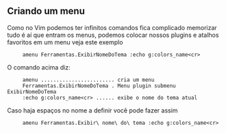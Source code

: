 Criando um menu 
---------------

Como no Vim podemos ter infinitos comandos fica complicado memorizar
tudo é aí que entram os menus, podemos colocar nossos plugins e atalhos
favoritos em um menu veja este exemplo

         amenu Ferramentas.ExibirNomeDoTema :echo g:colors_name<cr>

O comando acima diz:

         amenu ........................ cria um menu
         Ferramentas.ExibirNomeDoTema . Menu plugin submenu ExibirNomeDoTema
         :echo g:colors_name<cr> ...... exibe o nome do tema atual

Caso haja espaços no nome a definir você pode fazer assim

         amenu Ferramentas.Exibir\ nome\ do\ tema :echo g:colors_name<cr>


